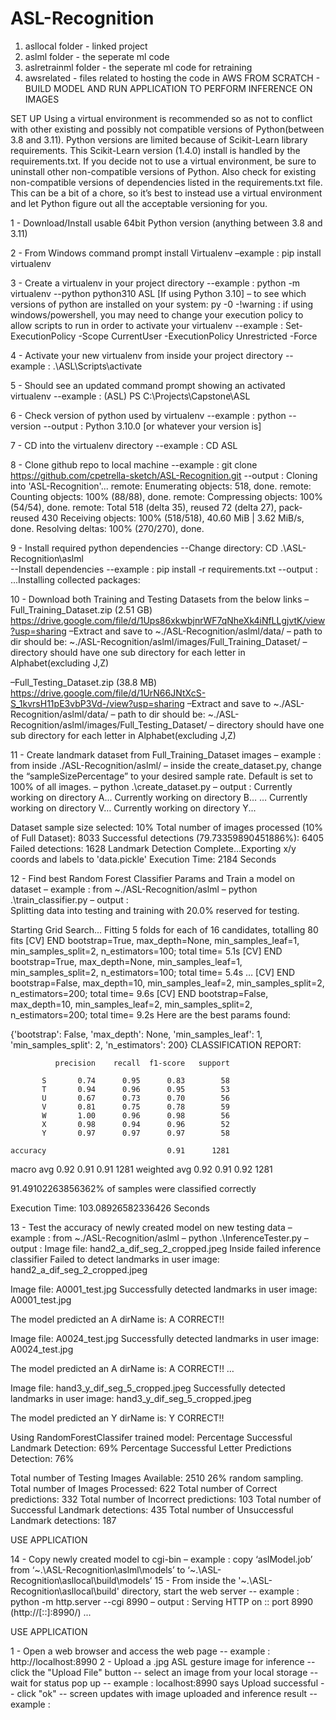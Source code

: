 # ASL-Recognition
  1. asllocal folder - linked project
  2. aslml folder - the seperate ml code
  3. aslretrainml folder - the seperate ml code for retraining
  4. awsrelated - files related to hosting the code in AWS
FROM SCRATCH - BUILD MODEL AND RUN APPLICATION TO PERFORM INFERENCE ON IMAGES


SET UP 
	Using a virtual environment is recommended so as not to conflict with other existing and possibly not compatible versions of Python(between 3.8 and 3.11). Python versions are limited because of Scikit-Learn library requirements. This Scikit-Learn version (1.4.0) install is handled by the requirements.txt. If you decide not to use a virtual environment, be sure to uninstall other non-compatible versions of Python.  Also check for existing non-compatible versions of dependencies listed in the requirements.txt file. This can be a bit of a chore, so it’s best to instead use a virtual environment and let Python figure out all the acceptable versioning for you. 

1 - Download/Install usable 64bit Python version (anything between 3.8 and 3.11)

2 - From Windows command prompt install Virtualenv
–example : pip install virtualenv

3 - Create a virtualenv in your project directory
	--example : python -m virtualenv --python python310 ASL  [If using Python 3.10]
		– to see which versions of python are installed on your system: py -0
-!warning : if using windows/powershell, you may need to change your execution policy to allow scripts to run in order to activate your virtualenv
		--example : Set-ExecutionPolicy -Scope CurrentUser -ExecutionPolicy Unrestricted -Force

4 - Activate your new virtualenv from inside your project directory
	--example : .\ASL\Scripts\activate

5 - Should see an updated command prompt showing an activated virtualenv
	--example : (ASL) PS C:\Projects\Capstone\ASL

6 - Check version of python used by virtualenv
	--example : python --version
	--output : Python 3.10.0 [or whatever your version is]

7 - CD into the virtualenv directory
	--example : CD ASL

8 - Clone github repo to local machine
	--example : git clone https://github.com/cpetrella-sketch/ASL-Recognition.git
	--output : Cloning into 'ASL-Recognition'...
			remote: Enumerating objects: 518, done.
			remote: Counting objects: 100% (88/88), done.
			remote: Compressing objects: 100% (54/54), done.
			remote: Total 518 (delta 35), reused 72 (delta 27), pack-reused 430
			Receiving objects: 100% (518/518), 40.60 MiB | 3.62 MiB/s, done.
			Resolving deltas: 100% (270/270), done.

9 - Install required python dependencies
	--Change directory: CD .\ASL-Recognition\aslml\
	--Install dependencies
	--example : pip install -r requirements.txt
	--output : ...Installing collected packages: 
		
10 - Download both Training and Testing Datasets from the below links
	–Full_Training_Dataset.zip (2.51 GB)
https://drive.google.com/file/d/1Ups86xkwbjnrWF7qNheXk4iNfLLgjvtK/view?usp=sharing
–Extract and save to ~./ASL-Recognition/aslml/data/
	– path to dir should be: ~./ASL-Recognition/aslml/images/Full_Training_Dataset/
– directory should have one sub directory for each letter in Alphabet(excluding J,Z)

–Full_Testing_Dataset.zip (38.8 MB)
https://drive.google.com/file/d/1UrN66JNtXcS-S_1kvrsH11pE3vbP3Vd-/view?usp=sharing
–Extract and save to ~./ASL-Recognition/aslml/data/
	– path to dir should be: ~./ASL-Recognition/aslml/images/Full_Testing_Dataset/
– directory should have one sub directory for each letter in Alphabet(excluding J,Z)

11 - Create landmark dataset from Full_Training_Dataset images
– example : from inside ./ASL-Recognition/aslml/
–  inside the create_dataset.py, change the “sampleSizePercentage” to your desired sample rate.  Default is set to 100% of all images.
		– python .\create_dataset.py
– output : 
Currently working on directory A…
	Currently working on directory B…
	…
	Currently working on directory V…
Currently working on directory Y...

Dataset sample size selected: 10%
Total number of images processed (10% of Full Dataset): 8033
Successful detections (79.73359890451886%): 6405
Failed detections: 1628
Landmark Detection Complete...Exporting x/y coords and labels to 'data.pickle'
Execution Time: 2184 Seconds

12 - Find best Random Forest Classifier Params and Train a model on dataset
	– example : from ~./ASL-Recognition/aslml
		– python .\train_classifier.py
	– output : 		
Splitting data into testing and training with 20.0% reserved for testing.

Starting Grid Search...
Fitting 5 folds for each of 16 candidates, totalling 80 fits
[CV] END bootstrap=True, max_depth=None, min_samples_leaf=1, min_samples_split=2, n_estimators=100; total time=   5.1s
[CV] END bootstrap=True, max_depth=None, min_samples_leaf=1, min_samples_split=2, n_estimators=100; total time=   5.4s
…
[CV] END bootstrap=False, max_depth=10, min_samples_leaf=2, min_samples_split=2, n_estimators=200; total time=   9.6s
[CV] END bootstrap=False, max_depth=10, min_samples_leaf=2, min_samples_split=2, n_estimators=200; total time=   9.2s
Here are the best params found:

{'bootstrap': False, 'max_depth': None, 'min_samples_leaf': 1, 'min_samples_split': 2, 'n_estimators': 200}
CLASSIFICATION REPORT:

              precision    recall  f1-score   support

           S       0.74      0.95      0.83        58
           T       0.94      0.96      0.95        53
           U       0.67      0.73      0.70        56
           V       0.81      0.75      0.78        59
           W       1.00      0.96      0.98        56
           X       0.98      0.94      0.96        52
           Y       0.97      0.97      0.97        58

    accuracy                           0.91      1281
   macro avg       0.92      0.91      0.91      1281
weighted avg       0.92      0.91      0.92      1281

91.49102263856362% of samples were classified correctly

Execution Time: 103.08926582336426 Seconds


13 - Test the accuracy of newly created model on new testing data
	– example : from ~./ASL-Recognition/aslml
		– python .\InferenceTester.py
	– output : 
		Image file: hand2_a_dif_seg_2_cropped.jpeg
Inside failed inference classifier
Failed to detect landmarks in user image: hand2_a_dif_seg_2_cropped.jpeg


Image file: A0001_test.jpg
Successfully detected landmarks in user image: A0001_test.jpg

The model predicted an A
dirName is: A
CORRECT!!


Image file: A0024_test.jpg
Successfully detected landmarks in user image: A0024_test.jpg

The model predicted an A
dirName is: A
CORRECT!!
…

Image file: hand3_y_dif_seg_5_cropped.jpeg
Successfully detected landmarks in user image: hand3_y_dif_seg_5_cropped.jpeg

The model predicted an Y
dirName is: Y
CORRECT!!

Using RandomForestClassifer trained model:
Percentage Successful Landmark Detection: 69%
Percentage Successful Letter Predictions Detection: 76%

Total number of Testing Images Available: 2510
26% random sampling.
Total number of Images Processed: 622
Total number of Correct predictions: 332
Total number of Incorrect predictions: 103
Total number of Successful Landmark detections: 435
Total number of Unsuccessful Landmark detections: 187



USE APPLICATION

14 - Copy newly created model to cgi-bin 
– example : copy ‘aslModel.job’ from ‘~.\ASL-Recognition\aslml\models’ to ‘~.\ASL-Recognition\asllocal\build\models’
15 - From inside the '~.\ASL-Recognition\asllocal\build' directory, start the web server
	-- example : python -m http.server --cgi 8990
	– output : Serving HTTP on :: port 8990 (http://[::]:8990/) ...



USE APPLICATION

1 - Open a web browser and access the web page
	-- example : http://localhost:8990
2 - Upload a .jpg ASL gesture image for inference
	-- click the "Upload File" button
	-- select an image from your local storage
	-- wait for status pop up
		-- example : localhost:8990 says Upload successful
	-- click "ok"
	-- screen updates with image uploaded and inference result
		-- example : 
